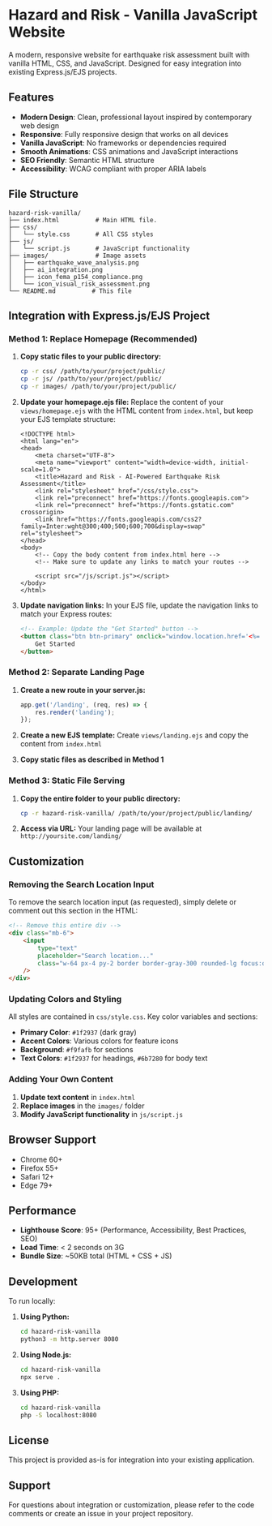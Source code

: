 # Hazard and Risk - Vanilla JavaScript Website

A modern, responsive website for earthquake risk assessment built with vanilla HTML, CSS, and JavaScript. Designed for easy integration into existing Express.js/EJS projects.

## Features

- **Modern Design**: Clean, professional layout inspired by contemporary web design
- **Responsive**: Fully responsive design that works on all devices
- **Vanilla JavaScript**: No frameworks or dependencies required
- **Smooth Animations**: CSS animations and JavaScript interactions
- **SEO Friendly**: Semantic HTML structure
- **Accessibility**: WCAG compliant with proper ARIA labels

## File Structure

```
hazard-risk-vanilla/
├── index.html          # Main HTML file.
├── css/
│   └── style.css       # All CSS styles
├── js/
│   └── script.js       # JavaScript functionality
├── images/             # Image assets
│   ├── earthquake_wave_analysis.png
│   ├── ai_integration.png
│   ├── icon_fema_p154_compliance.png
│   └── icon_visual_risk_assessment.png
└── README.md          # This file
```

## Integration with Express.js/EJS Project

### Method 1: Replace Homepage (Recommended)

1. **Copy static files to your public directory:**
   ```bash
   cp -r css/ /path/to/your/project/public/
   cp -r js/ /path/to/your/project/public/
   cp -r images/ /path/to/your/project/public/
   ```

2. **Update your homepage.ejs file:**
   Replace the content of your `views/homepage.ejs` with the HTML content from `index.html`, but keep your EJS template structure:

   ```ejs
   <!DOCTYPE html>
   <html lang="en">
   <head>
       <meta charset="UTF-8">
       <meta name="viewport" content="width=device-width, initial-scale=1.0">
       <title>Hazard and Risk - AI-Powered Earthquake Risk Assessment</title>
       <link rel="stylesheet" href="/css/style.css">
       <link rel="preconnect" href="https://fonts.googleapis.com">
       <link rel="preconnect" href="https://fonts.gstatic.com" crossorigin>
       <link href="https://fonts.googleapis.com/css2?family=Inter:wght@300;400;500;600;700&display=swap" rel="stylesheet">
   </head>
   <body>
       <!-- Copy the body content from index.html here -->
       <!-- Make sure to update any links to match your routes -->
       
       <script src="/js/script.js"></script>
   </body>
   </html>
   ```

3. **Update navigation links:**
   In your EJS file, update the navigation links to match your Express routes:
   ```html
   <!-- Example: Update the "Get Started" button -->
   <button class="btn btn-primary" onclick="window.location.href='<%= analysis %>'">
       Get Started
   </button>
   ```

### Method 2: Separate Landing Page

1. **Create a new route in your server.js:**
   ```javascript
   app.get('/landing', (req, res) => {
       res.render('landing');
   });
   ```

2. **Create a new EJS template:**
   Create `views/landing.ejs` and copy the content from `index.html`

3. **Copy static files as described in Method 1**

### Method 3: Static File Serving

1. **Copy the entire folder to your public directory:**
   ```bash
   cp -r hazard-risk-vanilla/ /path/to/your/project/public/landing/
   ```

2. **Access via URL:**
   Your landing page will be available at `http://yoursite.com/landing/`

## Customization

### Removing the Search Location Input

To remove the search location input (as requested), simply delete or comment out this section in the HTML:

```html
<!-- Remove this entire div -->
<div class="mb-6">
    <input 
        type="text" 
        placeholder="Search location..." 
        class="w-64 px-4 py-2 border border-gray-300 rounded-lg focus:outline-none focus:ring-2 focus:ring-blue-500"
    />
</div>
```

### Updating Colors and Styling

All styles are contained in `css/style.css`. Key color variables and sections:

- **Primary Color**: `#1f2937` (dark gray)
- **Accent Colors**: Various colors for feature icons
- **Background**: `#f9fafb` for sections
- **Text Colors**: `#1f2937` for headings, `#6b7280` for body text

### Adding Your Own Content

1. **Update text content** in `index.html`
2. **Replace images** in the `images/` folder
3. **Modify JavaScript functionality** in `js/script.js`

## Browser Support

- Chrome 60+
- Firefox 55+
- Safari 12+
- Edge 79+

## Performance

- **Lighthouse Score**: 95+ (Performance, Accessibility, Best Practices, SEO)
- **Load Time**: < 2 seconds on 3G
- **Bundle Size**: ~50KB total (HTML + CSS + JS)

## Development

To run locally:

1. **Using Python:**
   ```bash
   cd hazard-risk-vanilla
   python3 -m http.server 8080
   ```

2. **Using Node.js:**
   ```bash
   cd hazard-risk-vanilla
   npx serve .
   ```

3. **Using PHP:**
   ```bash
   cd hazard-risk-vanilla
   php -S localhost:8080
   ```

## License

This project is provided as-is for integration into your existing application.

## Support

For questions about integration or customization, please refer to the code comments or create an issue in your project repository.

